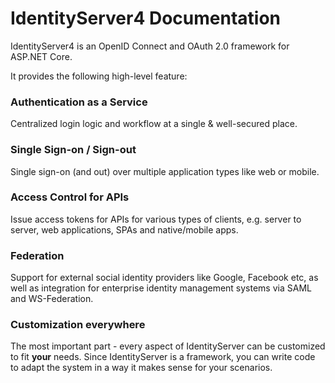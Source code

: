 # IdentityServer4 Documentation

IdentityServer4 is an OpenID Connect and OAuth 2.0 framework for ASP.NET Core.

It provides the following high-level feature:

### Authentication as a Service
Centralized login logic and workflow at a single & well-secured place.

### Single Sign-on / Sign-out
Single sign-on (and out) over multiple application types like web or mobile.

### Access Control for APIs
Issue access tokens for APIs for various types of clients, e.g. server to server, web applications, SPAs and
native/mobile apps.

### Federation
Support for external social identity providers like Google, Facebook etc, as well as integration for enterprise
identity management systems via SAML and WS-Federation.

### Customization everywhere
The most important part - every aspect of IdentityServer can be customized to fit **your** needs.
Since IdentityServer is a framework, you can write code to adapt the system in a way it makes sense for your scenarios.